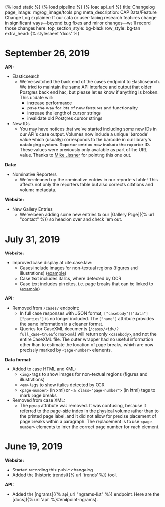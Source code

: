 {% load static %}
{% load pipeline %}
{% load api_url %}
title: Changelog
page_image: img/og_image/tools.png
meta_description: CAP Data/Feature Change Log
explainer: If our data or user-facing research features change in significant ways&mdash;beyond bug fixes and minor changes&mdash;we'll record those changes here.
top_section_style: bg-black
row_style: bg-tan
extra_head: {% stylesheet 'docs' %}

# September 26, 2019

**API:**

* Elasticsearch
	* We've switched the back end of the cases endpoint to Elasticsearch. We tried to maintain the same API interface and output that older Postgres back end had, but please let us know if anything is broken. 
	This update will:
		* increase performance
		* pave the way for lots of new features and functionality
		* increase the length of cursor strings
		* invalidate old Postgres cursor strings
* New IDs
	* You may have notices that we've started including some new IDs in our API's case output. Volumes now include a unique 'barcode' value which (usually) corresponds to the barcode in our library's cataloging system. Reporter entries now include the reporter ID. These values were previously only available as part of the URL value. Thanks to [Mike Lissner](https://michaeljaylissner.com/) for pointing this one out.
		
**Data:**

* Nominative Reporters
	* We've cleaned up the nominative entries in our reporters table! This affects not only the reporters table but also corrects citations and volume metadata. 


**Website:**

* New Gallery Entries
    * We've been adding some new entries to our [Gallery Page]({% url "contact" %}) so head on over and check 'em out.

# July 31, 2019

**Website:**

* Improved case display at cite.case.law:
    * Cases include images for non-textual regions (figures and illustrations)
        ([example](https://cite.case.law/f2d/537/531/))
    * Case text includes italics, where detected by OCR
    * Case text includes pin cites, i.e. page breaks that can be linked to 
        ([example](https://cite.case.law/f2d/537/531/#p533))
        
**API:**

* Removed from `/cases/` endpoint:
    * In full case responses with JSON format, `["casebody"]["data"]["parties"]` is no longer included.
      The `["name"]` attribute provides the same information in a cleaner format.
    * Queries for CaseXML documents (`/cases/<id>/?full_case=true&format=xml`) will return only `<casebody>`, 
      and not the entire CaseXML file. The outer wrapper had no useful information other than to estimate the 
      location of page breaks, which are now precisely marked by `<page-number>` elements.
          
**Data format:**

* Added to case HTML and XML:
    * `<img>` tags to show images for non-textual regions (figures and illustrations)
    * `<em>` tags to show italics detected by OCR
    * `<page-number>` (in xml) or `<a class="page-number">` (in html) tags to mark page breaks
* Removed from case XML:
    * The `pgmap` attribute was removed. It was confusing, because it referred to the page-side index in the 
        physical volume rather than to the printed page label, and it did not allow for precise placement of
        page breaks within a paragraph. The replacement is to use `<page-number>` elements to infer the correct
        page number for each element.
          
# June 19, 2019

**Website:**

* Started recording this public changelog.
* Added the [historic trends]({% url 'trends' %}) tool.

**API:**

* Added the [ngrams]({% api_url "ngrams-list" %}) endpoint. Here are the [docs]({% url 'api' %}#endpoint-ngrams).
